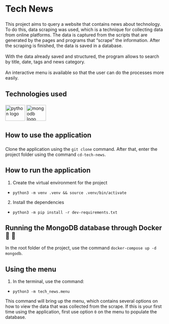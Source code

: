 <h1 align="left">Tech News</h1>

###

<p align="left">This project aims to query a website that contains news about technology. To do this, data scraping was used, which is a technique for collecting data from online platforms. The data is captured from the scripts that are generated by the pages and programs that “scrape” the information. After the scraping is finished, the data is saved in a database.<br><br>With the data already saved and structured, the program allows to search by title, date, tags and news category.<br><br>An interactive menu is available so that the user can do the processes more easily.</p>

###

<h2 align="left">Technologies used</h2>

###

<div align="left">
  <img src="https://cdn.jsdelivr.net/gh/devicons/devicon/icons/python/python-original.svg" height="50" width="62" alt="python logo"  />
  <img src="https://cdn.jsdelivr.net/gh/devicons/devicon/icons/mongodb/mongodb-original.svg" height="50" width="62" alt="mongodb logo"  />
</div>

###

<h2 align="left">How to use the application</h2>

###

Clone the application using the `git clone` command. After that, enter the project folder using the command `cd-tech-news`.

###

<h2 align="left">How to run the application</h2>

1. Create the virtual environment for the project
- `python3 -m venv .venv && source .venv/bin/activate`

2. Install the dependencies
- `python3 -m pip install -r dev-requirements.txt`

###

<h2 align="left">Running the MongoDB database through Docker 🍃 🐳</h2>

In the root folder of the project, use the command `docker-compose up -d mongodb`.

###


<h2 align="left">Using the menu</h2>

1. In the terminal, use the command:
- `python3 -m tech_news.menu`

This command will bring up the menu, which contains several options on how to view the data that was collected from the scrape.
If this is your first time using the application, first use option `0` on the menu to populate the database.
